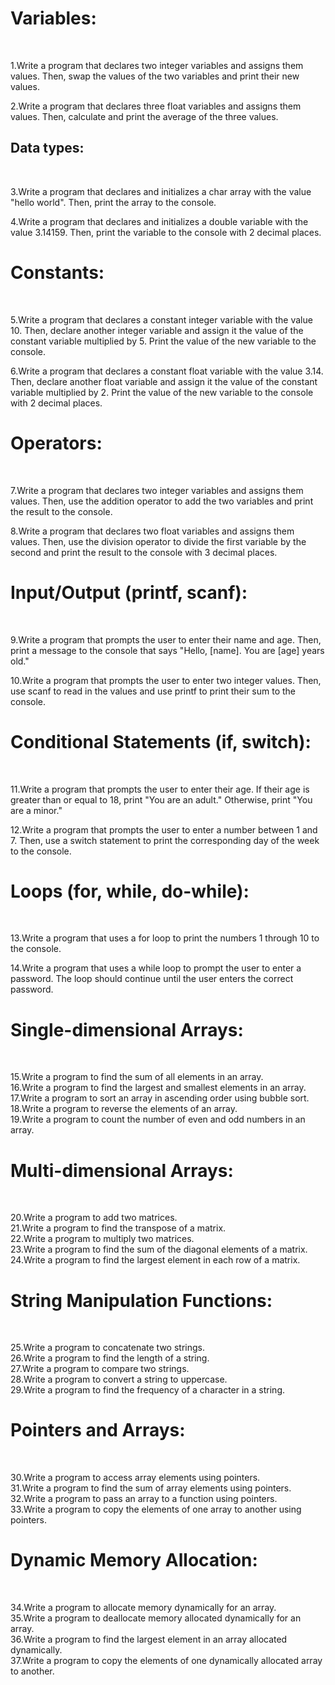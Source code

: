 <h1>Variables:</h1><br/>

1.Write a program that declares two integer variables and assigns them values. Then, swap the values of the two variables and print their new values.</br>

2.Write a program that declares three float variables and assigns them values. Then, calculate and print the average of the three values.</br>

<h2>Data types:</h2><br/>

3.Write a program that declares and initializes a char array with the value "hello world". Then, print the array to the console.</br>

4.Write a program that declares and initializes a double variable with the value 3.14159. Then, print the variable to the console with 2 decimal places.</br>

<h1>Constants:</h1></br>

5.Write a program that declares a constant integer variable with the value 10. Then, declare another integer variable and assign it the value of the constant variable multiplied by 5. Print the value of the new variable to the console.</br>

6.Write a program that declares a constant float variable with the value 3.14. Then, declare another float variable and assign it the value of the constant variable multiplied by 2. Print the value of the new variable to the console with 2 decimal places.</br>

<h1>Operators:</h1></br>

7.Write a program that declares two integer variables and assigns them values. Then, use the addition operator to add the two variables and print the result to the console.</br>

8.Write a program that declares two float variables and assigns them values. Then, use the division operator to divide the first variable by the second and print the result to the console with 3 decimal places.</br>

<h1>Input/Output (printf, scanf):</h1></br>

9.Write a program that prompts the user to enter their name and age. Then, print a message to the console that says "Hello, [name]. You are [age] years old."</br>

10.Write a program that prompts the user to enter two integer values. Then, use scanf to read in the values and use printf to print their sum to the console.</br>

<h1>Conditional Statements (if, switch):</h1></br>

11.Write a program that prompts the user to enter their age. If their age is greater than or equal to 18, print "You are an adult." Otherwise, print "You are a minor."</br>

12.Write a program that prompts the user to enter a number between 1 and 7. Then, use a switch statement to print the corresponding day of the week to the console.</br>

<h1>Loops (for, while, do-while):</h1></br>

13.Write a program that uses a for loop to print the numbers 1 through 10 to the console.</br>

14.Write a program that uses a while loop to prompt the user to enter a password. The loop should continue until the user enters the correct password.</br>

<h1>Single-dimensional Arrays:</h1><br/>

15.Write a program to find the sum of all elements in an array.</br>
16.Write a program to find the largest and smallest elements in an array.</br>
17.Write a program to sort an array in ascending order using bubble sort.</br>
18.Write a program to reverse the elements of an array.</br>
19.Write a program to count the number of even and odd numbers in an array.</br>
<h1>Multi-dimensional Arrays:</h1><br/>

20.Write a program to add two matrices.<br/>
21.Write a program to find the transpose of a matrix.<br/>
22.Write a program to multiply two matrices.<br/>
23.Write a program to find the sum of the diagonal elements of a matrix.<br/>
24.Write a program to find the largest element in each row of a matrix.<br/>
<h1>String Manipulation Functions:</h1><br/>

25.Write a program to concatenate two strings.<br/>
26.Write a program to find the length of a string.<br/>
27.Write a program to compare two strings.<br/>
28.Write a program to convert a string to uppercase.<br/>
29.Write a program to find the frequency of a character in a string.<br/>
<h1>Pointers and Arrays:</h1><br/>

30.Write a program to access array elements using pointers.</br>
31.Write a program to find the sum of array elements using pointers.</br>
32.Write a program to pass an array to a function using pointers.</br>
33.Write a program to copy the elements of one array to another using pointers.</br>
<h1>Dynamic Memory Allocation:</h1></br>

34.Write a program to allocate memory dynamically for an array.</br>
35.Write a program to deallocate memory allocated dynamically for an array.</br>
36.Write a program to find the largest element in an array allocated dynamically.</br>
37.Write a program to copy the elements of one dynamically allocated array to another.</br>
